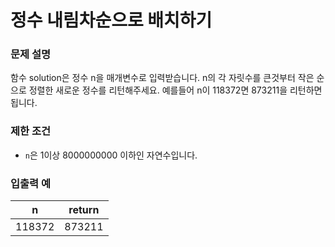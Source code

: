 # 정수 내림차순으로 배치하기

### 문제 설명

함수 solution은 정수 n을 매개변수로 입력받습니다. n의 각 자릿수를 큰것부터 작은 순으로 정렬한 새로운 정수를 리턴해주세요. 예를들어 n이 118372면 873211을 리턴하면 됩니다.

### 제한 조건

- `n`은 1이상 8000000000 이하인 자연수입니다.

### 입출력 예

|   n    | return |
| :----: | :----: |
| 118372 | 873211 |
